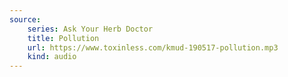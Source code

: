 ```yaml
---
source:
    series: Ask Your Herb Doctor
    title: Pollution
    url: https://www.toxinless.com/kmud-190517-pollution.mp3
    kind: audio
---
```

